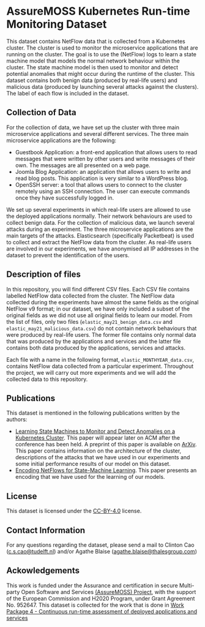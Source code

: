 # AssureMOSS Kubernetes Run-time Monitoring Dataset
This dataset contains NetFlow data that is collected from a Kubernetes cluster. The cluster is used to monitor the microservice applications that are running on the cluster. The goal is to use the (NetFlow) logs to learn a state machine model that models the normal network behaviour within the cluster. The state machine model is then used to monitor and detect potential anomalies that might occur during the runtime of the cluster. This dataset contains both benign data (produced by real-life users) and malicious data (produced by launching several attacks against the clusters). The label of each flow is included in the dataset.

## Collection of Data
For the collection of data, we have set up the cluster with three main microservice applications and several different services. The three main microservice applications are the following: 
- Guestbook Application: a front-end application that allows users to read messages that were written by other users and write messages of their own. The messages are all presented on a web page.
- Joomla Blog Application: an application that allows users to write and read blog posts. This application is very similar to a WordPress blog.
- OpenSSH server: a tool that allows users to connect to the cluster remotely using an SSH connection. The user can execute commands once they have successfully logged in.

We set up several experiments in which real-life users are allowed to use the deployed applications normally. Their network behaviours are used to collect benign data. For the collection of malicious data, we launch several attacks during an experiment. The three microservice applications are the main targets of the attacks. Elasticsearch (specifically Packetbeat) is used to collect and extract the NetFlow data from the cluster. As real-life users are involved in our experiments, we have anonymised all IP addresses in the dataset to prevent the identification of the users.   

## Description of files
In this repository, you will find different CSV files. Each CSV file contains labelled NetFlow data collected from the cluster. The NetFlow data collected during the experiments have almost the same fields as the original NetFlow v9 format; in our dataset, we have only included a subset of the original fields as we did not use all original fields to learn our model. From the list of files, only two files (`elastic_may21_benign_data.csv` and `elastic_may21_malicious_data.csv`) do not contain network behaviours that were produced by real-life users. The former file contains only normal data that was produced by the applications and services and the latter file contains both data produced by the applications, services and attacks.

Each file with a name in the following format, `elastic_MONTHYEAR_data.csv`, contains NetFlow data collected from a particular experiment. Throughout the project, we will carry out more experiments and we will add the collected data to this repository. 

## Publications
This dataset is mentioned in the following publications written by the authors: 
- [Learning State Machines to Monitor and Detect Anomalies on a Kubernetes Cluster](https://doi.org/10.1145/3538969.3543810). This paper will appear later on ACM after the conference has been held. A preprint of this paper is available on [ArXiv](https://arxiv.org/abs/2207.12087). This paper contains information on the architecture of the cluster, descriptions of the attacks that we have used in our experiments and some initial performance results of our model on this dataset.
- [Encoding NetFlows for State-Machine Learning](https://arxiv.org/abs/2207.03890). This paper presents an encoding that we have used for the learning of our models.


## License
This dataset is licensed under the [CC-BY-4.0](https://creativecommons.org/licenses/by/4.0/) license.

## Contact Information
For any questions regarding the dataset, please send a mail to Clinton Cao (c.s.cao@tudelft.nl) and/or Agathe Blaise (agathe.blaise@thalesgroup.com)

## Ackowledgements
This work is funded under the Assurance and certification in secure Multi-party Open Software and Services [(AssureMOSS) Project](https://assuremoss.eu/en/), with the support of the European Commission and H2020 Program, under Grant Agreement No. 952647. This dataset is collected for the work that is done in [Work Package 4 - Continuous run-time assessment of deployed applications and services](https://assuremoss.eu/en/project-structure/WP4-Continuous-run-time-assessment-of-deployed-applications-and-services) 
